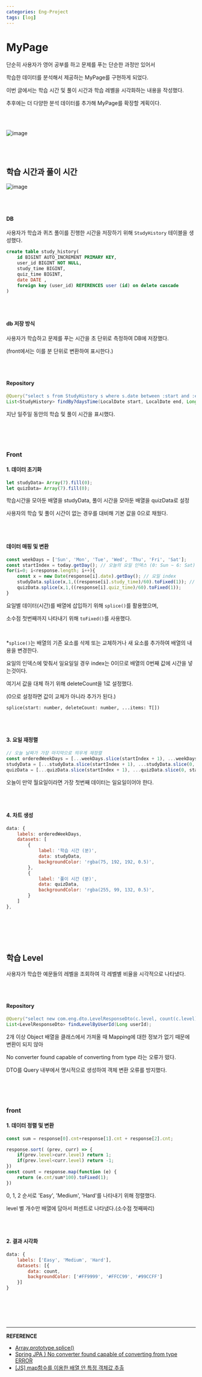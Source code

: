 ```yaml
---
categories: Eng-Project
tags: [log]
---
```


# MyPage
단순히 사용자가 영어 공부를 하고 문제를 푸는 단순한 과정만 있어서

학습한 데이터를 분석해서 제공하는 MyPage를 구현하게 되었다. 

이번 글에서는 학습 시간 및 풀이 시간과 학습 레벨을 시각화하는 내용을 작성했다. 

추후에는 더 다양한 분석 데이터를 추가해 MyPage를 확장할 계획이다. 

<br><br>

![image](https://github.com/user-attachments/assets/03925055-3541-46d6-9c50-427e6cdd3ca2)

<br><br>

## 학습 시간과 풀이 시간

![image](https://github.com/user-attachments/assets/3b2c9bdf-6ed4-407a-b80d-515fafe96095)

<br><br>

#### DB

사용자가 학습과 퀴즈 풀이를 진행한 시간을 저장하기 위해 `StudyHistory` 테이블을 생성했다.  
```sql
create table study_history(
    id BIGINT AUTO_INCREMENT PRIMARY KEY,
    user_id BIGINT NOT NULL,
    study_time BIGINT,
    quiz_time BIGINT,
    date DATE ,
    foreign key (user_id) REFERENCES user (id) on delete cascade
)
```

<br><br>

#### db 저장 방식 
사용자가 학습하고 문제를 푸는 시간을 초 단위로 측정하여 DB에 저장했다.

(front에서는 이를 분 단위로 변환하여 표시한다.)

<br><br>

#### Repository  
```java
@Query("select s from StudyHistory s where s.date between :start and :end and s.user.id=:userId")
List<StudyHistory> findBy7daysTime(LocalDate start, LocalDate end, Long userId);
```
지난 일주일 동안의 학습 및 풀이 시간을 표시했다.

<br><br><br>    

### Front
#### 1. 데이터 초기화 
```js
let studyData= Array(7).fill(0);
let quizData= Array(7).fill(0);
```
학습시간을 모아둔 배열을 studyData, 풀이 시간을 모아둔 배열을 quizData로 설정

사용자의 학습 및 풀이 시간이 없는 경우를 대비해 기본 값을 0으로 채웠다.

<br><br>

#### 데이터 매핑 및 변환
```js
const weekDays = ['Sun', 'Mon', 'Tue', 'Wed', 'Thu', 'Fri', 'Sat'];
const startIndex = today.getDay(); // 오늘의 요일 인덱스 (0: Sun ~ 6: Sat)
for(i=0; i<response.length; i++){
    const x = new Date(response[i].date).getDay(); // 요일 index
    studyData.splice(x,1,((response[i].study_time)/60).toFixed(1)); // 초 → 분 변환 
    quizData.splice(x,1,((response[i].quiz_time)/60).toFixed(1));
}
```
요일별 데이터(시간)를 배열에 삽입하기 위해 `splice()`를 활용했으며, 

소수점 첫번째까지 나타내기 위해 `toFixed()`를 사용했다.   

<br>

*`splice()`는 배열의 기존 요소를 삭제 또는 교체하거나 새 요소를 추가하여 배열의 내용을 변경한다. 

요일의 인덱스에 맞춰서 일요일일 경우 index는 0이므로 배열의 0번째 값에 시간을 넣는것이다.

여기서 값을 대체 하기 위해 deleteCount을 1로 설정했다. 

(0으로 설정하면 값이 교체가 아니라 추가가 된다.) 

`splice(start: number, deleteCount: number, ...items: T[])`

<br><br>    

#### 3. 요일 재정렬  
```js
// 오늘 날짜가 가장 마지막으로 띄우게 재정렬
const orderedWeekDays = [...weekDays.slice(startIndex + 1), ...weekDays.slice(0, startIndex + 1)];
studyData = [...studyData.slice(startIndex + 1), ...studyData.slice(0, startIndex + 1)];
quizData = [...quizData.slice(startIndex + 1), ...quizData.slice(0, startIndex + 1)];
```
오늘이 만약 월요일이라면 가장 첫번째 데이터는 일요일이어야 한다.

<br><br>

#### 4. 차트 생성     
```js
data: {
    labels: orderedWeekDays,
    datasets: [
        {
            label: '학습 시간 (분)',
            data: studyData,
            backgroundColor: 'rgba(75, 192, 192, 0.5)',
        },
        {
            label: '풀이 시간 (분)',
            data: quizData,
            backgroundColor: 'rgba(255, 99, 132, 0.5)',
        }
    ]
},
```
<br><br><br><br>  

## 학습 Level
사용자가 학습한 예문들의 레벨을 조회하여 각 레벨별 비율을 시각적으로 나타냈다.     

<br><br>

#### Repository 
```java
@Query("select new com.eng.dto.LevelResponseDto(c.level, count(c.level)) from Sentence c where c.id in (select s.sentence.id from Study s where s.user.id = :userId) group by c.level")
List<LevelResponseDto> findLevelByUserId(Long userId);
```
2개 이상 Object 배열을 클래스에서 가져올 때 Mapping에 대한 정보가 없기 때문에 변환이 되지 않아

No converter found capable of converting from type 라는 오류가 떴다.  

DTO를 Query 내부에서 명시적으로 생성하여 객체 변환 오류를 방지했다. 

<br><br><br>   

### front
#### 1. 데이터 정렬 및 변환   
```js
const sum = response[0].cnt+response[1].cnt + response[2].cnt;

response.sort( (prev, curr) => {
    if(prev.level>curr.level) return 1;
    if(prev.level<curr.level) return -1;
})
const count = response.map(function (e) {
    return (e.cnt/sum*100).toFixed(1);
})
```
0, 1, 2 순서로 'Easy', 'Medium', 'Hard'를 나타내기 위해 정렬했다.

level 별 개수만 배열에 담아서 퍼센트로 나타냈다.(소수점 첫째짜리) 

<br><br>

#### 2. 결과 시각화
```js
data: {
    labels: ['Easy', 'Medium', 'Hard'],
    datasets: [{   
        data: count,
        backgroundColor: ['#FF9999', '#FFCC99', '#99CCFF']
    }]
}
```   

<br><br><br><br>

---

**REFERENCE**               
- [Array.prototype.splice()](https://developer.mozilla.org/ko/docs/Web/JavaScript/Reference/Global_Objects/Array/splice)
- [Spring JPA ) No converter found capable of converting from type ERROR](https://algorithmstudy-mju.tistory.com/153)
- [[JS] map함수를 이용한 배열 안 특정 객체값 추출](https://bongra.tistory.com/22)    

